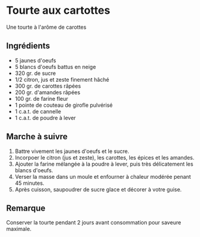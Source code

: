 Tourte aux cartottes
====================

Une tourte à l'arôme de carottes

Ingrédients
-----------

* 5 jaunes d'oeufs
* 5 blancs d'oeufs battus en neige
* 320 gr. de sucre
* 1/2 citron, jus et zeste finement hâché
* 300 gr. de carottes râpées
* 200 gr. d'amandes râpées
* 100 gr. de farine fleur
* 1 pointe de couteau de girofle pulvérisé
* 1 c.a.t. de cannelle
* 1 c.a.t. de poudre à lever

Marche à suivre
---------------

1. Battre vivement les jaunes d'oeufs et le sucre.
2. Incorpoer le citron (jus et zeste), les carottes, les épices et les amandes.
3. Ajouter la farine mélangée à la poudre à lever, puis très délicatement les blancs d'oeufs.
4. Verser la masse dans un moule et enfourner à chaleur modérée penant 45 minutes.
5. Après cuisson, saupoudrer de sucre glace et décorer à votre guise.

Remarque
--------

Conserver la tourte pendant 2 jours avant consommation pour saveure maximale.
